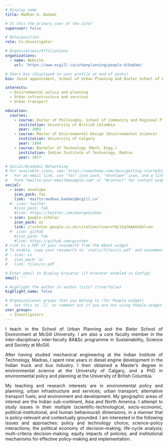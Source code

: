 ```yaml
---
# Display name
title: Madhav G. Badami

# Is this the primary user of the site?
superuser: false

# Role/position
role: Co-Investigator 

# Organizations/Affiliations
organizations:
  - name: Website 
    url: 'https://www.mcgill.ca/urbanplanning/people-0/badami'

# Short bio (displayed in user profile at end of posts)
bio: Joint appointment, School of Urban Planning and Bieler School of Environment, McGill University.

interests:
  - Environmental policy and planning
  - Urban infrastructure and services
  - Urban transport

education:
  courses:
    - course: Doctor of Philosophy, School of Community and Regional Planning
      institution: University of British Columbia
      year: 2001
    - course: Master of Environmental Design (Environmental Science) 
      institution: University of Calgary
      year: 1994
    - course: Bachelor of Technology (Mech. Engg.)  
      institution: Indian Institute of Technology, Madras
      year: 1977

# Social/Academic Networking
# For available icons, see: https://wowchemy.com/docs/getting-started/page-builder/#icons
#   For an email link, use "fas" icon pack, "envelope" icon, and a link in the
#   form "mailto:your-email@example.com" or "#contact" for contact widget.
social:
  - icon: envelope
    icon_pack: fas
    link: 'mailto:madhav.badami@mcgill.ca'
  #- icon: twitter
    #icon_pack: fab
    #link: https://twitter.com/GeorgeCushen
  - icon: google-scholar
    icon_pack: ai
    link: //scholar.google.co.uk/citations?user=Y4LlGqYAAAAJ&hl=en
  #- icon: github
    #icon_pack: fab
    #link: https://github.com/gcushen
# Link to a PDF of your resume/CV from the About widget.
# To enable, copy your resume/CV to `static/files/cv.pdf` and uncomment the lines below.
# - icon: cv
#   icon_pack: ai
#   link: files/cv.pdf

# Enter email to display Gravatar (if Gravatar enabled in Config)
email: ''

# Highlight the author in author lists? (true/false)
highlight_name: false

# Organizational groups that you belong to (for People widget)
#   Set this to `[]` or comment out if you are not using People widget.
user_groups:
  - Investigators
---
```

<p align="justify">I teach in the School of Urban Planning and the Bieler School of Environment at McGill University. I am also a core faculty member in the inter-disciplinary inter-faculty BA&Sc programme in Sustainability, Science and Society at McGill.</p>

 <p align="justify">After having studied mechanical engineering at the Indian Institute of Technology, Madras, I spent nine years in diesel engine development in the Indian truck and bus industry. I then obtained a Master’s degree in environmental science at the University of Calgary, and a PhD in environmental policy and planning at the University of British Columbia. </p>

<p align="justify">My teaching and research interests are in environmental policy and planning; urban infrastructure and services; urban transport; alternative transport fuels; and environment and development. My geographic areas of interest are the Indian sub-continent, Asia and North America. I attempt to study issues in their multiple (scientific-technological, socio-economic, political-institutional, and human behavioural) dimensions, in a manner that is policy-relevant and contextually grounded. I am interested in the following issues and approaches: policy and technology choice; science-policy interactions; the political economy of decision-making; life-cycle analysis; multi-criteria decision-making; equity impacts of policies; and institutional mechanisms for effective policy-making and implementation. 
</p>
